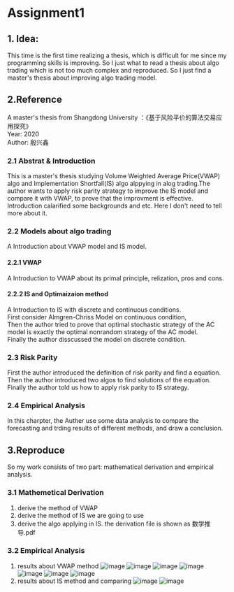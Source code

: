 # Assignment1
## 1. Idea:
This time is the first time realizing a thesis, which is difficult for me since my programming skills is improving. So I just what to read a thesis about algo trading which is not too much complex and reproduced. So I just find a master's thesis about improving algo trading model.
## 2.Reference
A master's thesis from Shangdong University ：《基于风险平价的算法交易应用探究》\
Year: 2020\
Author: 殷兴鑫
### 2.1 Abstrat & Introduction
This is a master's thesis studying Volume Weighted Average Price(VWAP) algo and Implementation Shortfall(IS) algo alppying in alog trading.The author wants to apply risk parity strategy to improve the IS model and compare it with VWAP, to prove that the improvment is effective.\
Introduction calarified some backgrounds and etc. Here I don't need to tell more about it.
### 2.2 Models about algo trading
A Introduction about VWAP model and IS model.
#### 2.2.1 VWAP
A Introduction to VWAP about its primal principle, relization, pros and cons.
#### 2.2.2 IS and Optimaizaion method
A Introduction to IS with discrete and continuous conditions.\
First consider Almgren-Chriss Model on continuous condition,\
Then the author tried to prove that optimal stochastic strategy of the AC model is exactly the optimal nonrandom strategy of the AC model. \
Finally the author disscussed the model on discrete condition.
### 2.3 Risk Parity
First the author introduced the definition of risk parity and find a equation.\
Then the author introduced two algos to find solutions of the equation.\
Finally the author told us how to apply risk parity to IS strategy.
### 2.4 Empirical Analysis
In this charpter, the Auther use some data analysis to compare the forecasting and trding results of different methods, and draw a conclusion.
## 3.Reproduce
So my work consists of two part: mathematical derivation and empirical analysis.
### 3.1 Mathemetical Derivation
1. derive the method of VWAP
2. derive the method of IS we are going to use
3. derive the algo applying in IS.
the derivation file is shown as 数学推导.pdf
### 3.2 Empirical Analysis
1. results about VWAP method
![image](https://user-images.githubusercontent.com/77960694/111874524-bbafde00-89d0-11eb-9f51-3ee2b4c967e0.png)
![image](https://user-images.githubusercontent.com/77960694/111874538-c8343680-89d0-11eb-9a52-e64b82be4834.png)
![image](https://user-images.githubusercontent.com/77960694/111874548-d2563500-89d0-11eb-8e1d-e9eff5c15f38.png)
![image](https://user-images.githubusercontent.com/77960694/111874565-da15d980-89d0-11eb-894e-4901dee2de2a.png)
![image](https://user-images.githubusercontent.com/77960694/111874572-e306ab00-89d0-11eb-9a62-ee6c46202e9d.png)
![image](https://user-images.githubusercontent.com/77960694/111874577-eac64f80-89d0-11eb-8352-044204ac14a5.png)
![image](https://user-images.githubusercontent.com/77960694/111874586-f0bc3080-89d0-11eb-9c48-f4bfc120a00e.png)
2. results about IS method and comparing
![image](https://user-images.githubusercontent.com/77960694/111874623-02053d00-89d1-11eb-9915-dbddc968398a.png)
![image](https://user-images.githubusercontent.com/77960694/111874632-0af60e80-89d1-11eb-8825-ecc15a183a41.png)


